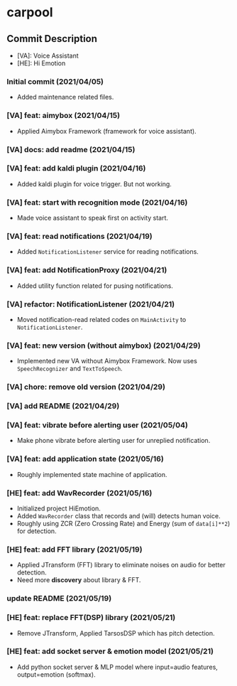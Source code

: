 # carpool

## Commit Description

* \[VA\]: Voice Assistant
* \[HE\]: Hi Emotion

### Initial commit (2021/04/05)

* Added maintenance related files.

### [VA] feat: aimybox (2021/04/15)

* Applied Aimybox Framework (framework for voice assistant).

### [VA] docs: add readme (2021/04/15)

### [VA] feat: add kaldi plugin (2021/04/16)

* Added kaldi plugin for voice trigger. But not working.

### [VA] feat: start with recognition mode (2021/04/16)

* Made voice assistant to speak first on activity start.

### [VA] feat: read notifications (2021/04/19)

* Added `NotificationListener` service for reading notifications.

### [VA] feat: add NotificationProxy (2021/04/21)

* Added utility function related for pusing notifications.

### [VA] refactor: NotificationListener (2021/04/21)

* Moved notification-read related codes on `MainActivity` to `NotificationListener`.

### [VA] feat: new version (without aimybox) (2021/04/29)

* Implemented new VA without Aimybox Framework. Now uses `SpeechRecognizer` and `TextToSpeech`.

### [VA] chore: remove old version (2021/04/29)

### [VA] add README (2021/04/29)

### [VA] feat: vibrate before alerting user (2021/05/04)

* Make phone vibrate before alerting user for unreplied notification.

### [VA] feat: add application state (2021/05/16)

* Roughly implemented state machine of application.

### [HE] feat: add WavRecorder (2021/05/16)

* Initialized project HiEmotion.
* Added `WavRecorder` class that records and (will) detects human voice.
* Roughly using ZCR (Zero Crossing Rate) and Energy (sum of `data[i]**2`) for detection.

### [HE] feat: add FFT library (2021/05/19)

* Applied JTransform (FFT) library to eliminate noises on audio for better detection.
* Need more **discovery** about library & FFT.

### update README (2021/05/19)

### [HE] feat: replace FFT(DSP) library (2021/05/21)

* Remove JTransform, Applied TarsosDSP which has pitch detection.

### [HE] feat: add socket server & emotion model (2021/05/21)

* Add python socket server & MLP model where input=audio features, output=emotion (softmax).
